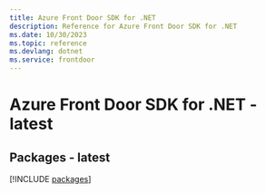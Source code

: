 ```yaml
---
title: Azure Front Door SDK for .NET
description: Reference for Azure Front Door SDK for .NET
ms.date: 10/30/2023
ms.topic: reference
ms.devlang: dotnet
ms.service: frontdoor
---
```

# Azure Front Door SDK for .NET - latest
## Packages - latest
[!INCLUDE [packages](front-door-index.md)]